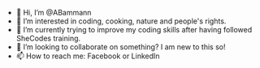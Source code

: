 - 👋 Hi, I’m @ABammann
- 👀 I’m interested in coding, cooking, nature and people's rights.
- 🌱 I’m currently trying to improve my coding skills after having followed SheCodes training.
- 💞️ I’m looking to collaborate on something? I am new to this so!
- 📫 How to reach me: Facebook or LinkedIn

<!---
ABammann/ABammann is a ✨ special ✨ repository because its `README.md` (this file) appears on your GitHub profile.
You can click the Preview link to take a look at your changes.
--->
